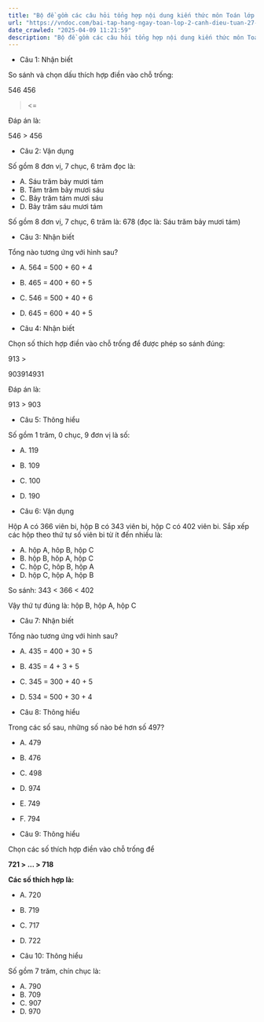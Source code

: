 ```yaml
---
title: "Bộ đề gồm các câu hỏi tổng hợp nội dung kiến thức môn Toán lớp 2 đã học ở Tuần 27: Luyện tập chung trong chương trình Toán lớp 2 Tập 2 Cánh diều, giúp các em ôn tập và luyện giải các dạng bài tập Toán lớp 2. Mời các em cùng luyện tập."
url: "https://vndoc.com/bai-tap-hang-ngay-toan-lop-2-canh-dieu-tuan-27-thu-5-339429"
date_crawled: "2025-04-09 11:21:59"
description: "Bộ đề gồm các câu hỏi tổng hợp nội dung kiến thức môn Toán lớp 2 đã học ở Tuần 27: Luyện tập chung trong chương trình Toán lớp 2 Tập 2 Cánh diều, giúp các em ôn tập và luyện giải các dạng bài tập Toán lớp 2. Mời các em cùng luyện tập."
---
```


* Câu 1:  Nhận biết

So sánh và chọn dấu thích hợp điền vào chỗ trống:

546  456

><=

Đáp án là:

546 > 456

* Câu 2:  Vận dụng

Số gồm 8 đơn vị, 7 chục, 6 trăm đọc là:

  * A. Sáu trăm bảy mươi tám 
  * B. Tám trăm bảy mươi sáu 
  * C. Bảy trăm tám mươi sáu 
  * D. Bảy trăm sáu mươi tám 



Số gồm 8 đơn vị, 7 chục, 6 trăm là: 678 (đọc là: Sáu trăm bảy mươi tám)

* Câu 3:  Nhận biết

Tổng nào tương ứng với hình sau?

  * A. 564 = 500 + 60 + 4 
  * B. 465 = 400 + 60 + 5 
  * C. 546 = 500 + 40 + 6 
  * D. 645 = 600 + 40 + 5 



* Câu 4:  Nhận biết

Chọn số thích hợp điền vào chỗ trống để được phép so sánh đúng:

913 >

903914931

Đáp án là:

913 > 903

* Câu 5:  Thông hiểu

Số gồm 1 trăm, 0 chục, 9 đơn vị là số:

  * A. 119 
  * B. 109 
  * C. 100 
  * D. 190 



* Câu 6:  Vận dụng

Hộp A có 366 viên bi, hộp B có 343 viên bi, hộp C có 402 viên bi. Sắp xếp các hộp theo thứ tự số viên bi từ ít đến nhiều là:

  * A. hộp A, hôp B, hộp C 
  * B. hộp B, hôp A, hộp C 
  * C. hộp C, hôp B, hộp A 
  * D. hộp C, hộp A, hộp B 



So sánh: 343 < 366 < 402

Vậy thứ tự đúng là: hộp B, hộp A, hộp C

* Câu 7:  Nhận biết

Tổng nào tương ứng với hình sau?

  * A. 435 = 400 + 30 + 5 
  * B. 435 = 4 + 3 + 5 
  * C. 345 = 300 + 40 + 5 
  * D. 534 = 500 + 30 + 4 



* Câu 8:  Thông hiểu

Trong các số sau, những số nào bé hơn số 497?

  * A. 479 
  * B. 476 
  * C. 498 
  * D. 974 
  * E. 749 
  * F. 794 



* Câu 9:  Thông hiểu

Chọn các số thích hợp điền vào chỗ trống để

**721 > ... > 718**

**Các số thích hợp là:**

  * A. 720 
  * B. 719 
  * C. 717 
  * D. 722 



* Câu 10:  Thông hiểu

Số gồm 7 trăm, chín chục là:

  * A. 790 
  * B. 709 
  * C. 907 
  * D. 970 


